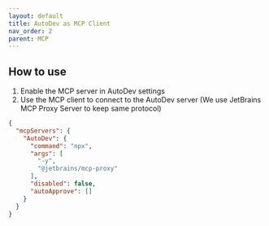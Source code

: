 ```yaml
---
layout: default
title: AutoDev as MCP Client
nav_order: 2
parent: MCP
---
```



## How to use

1. Enable the MCP server in AutoDev settings
2. Use the MCP client to connect to the AutoDev server (We use JetBrains MCP Proxy Server to keep same protocol)

```json
{
  "mcpServers": {
    "AutoDev": {
      "command": "npx",
      "args": [
        "-y",
        "@jetbrains/mcp-proxy"
      ],
      "disabled": false,
      "autoApprove": []
    }
  }
}
```


